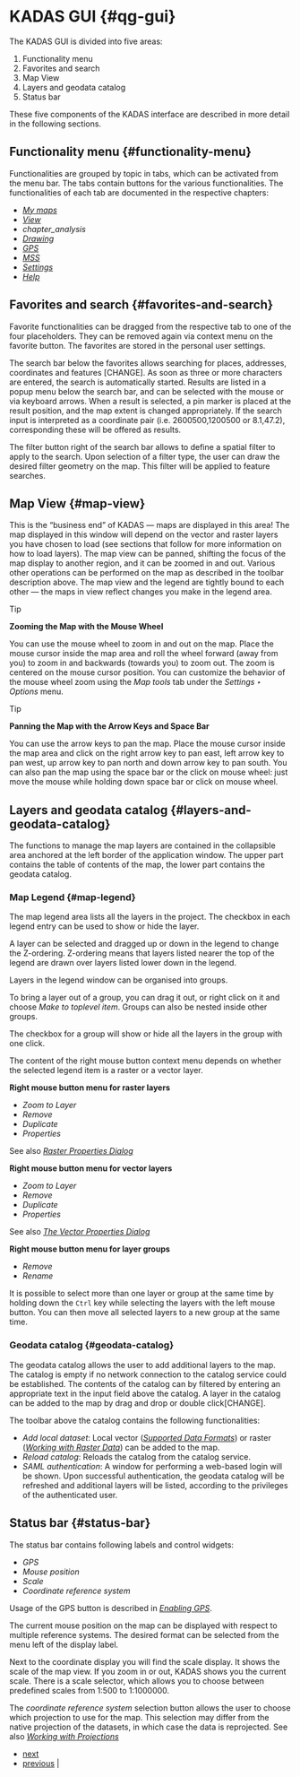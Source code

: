 # KADAS GUI {#qg-gui}

The KADAS GUI is divided into five areas:

1.  Functionality menu
2.  Favorites and search
3.  Map View
4.  Layers and geodata catalog
5.  Status bar

These five components of the KADAS interface are described in more detail in the following sections.

## Functionality menu {#functionality-menu}

Functionalities are grouped by topic in tabs, which can be activated from the menu bar. The tabs contain buttons for the various functionalities. The functionalities of each tab are documented in the respective chapters:

-   <a href="../ribbons/my_maps.html#chapter-my-maps" class="reference internal"><em>My maps</em></a>
-   <a href="../ribbons/view.html#chapter-view" class="reference internal"><em>View</em></a>
-   *chapter\_analysis*
-   <a href="../ribbons/draw.html#chapter-draw" class="reference internal"><em>Drawing</em></a>
-   <a href="../ribbons/gps.html#chapter-gps" class="reference internal"><em>GPS</em></a>
-   <a href="../ribbons/mss.html#chapter-mss" class="reference internal"><em>MSS</em></a>
-   <a href="../ribbons/settings.html#chapter-settings" class="reference internal"><em>Settings</em></a>
-   <a href="../ribbons/help.html#chapter-help" class="reference internal"><em>Help</em></a>

## Favorites and search {#favorites-and-search}

Favorite functionalities can be dragged from the respective tab to one of the four placeholders. They can be removed again via context menu on the favorite button. The favorites are stored in the personal user settings.

The search bar below the favorites allows searching for places, addresses, coordinates and features \[CHANGE\]. As soon as three or more characters are entered, the search is automatically started. Results are listed in a popup menu below the search bar, and can be selected with the mouse or via keyboard arrows. When a result is selected, a pin marker is placed at the result position, and the map extent is changed appropriately. If the search input is interpreted as a coordinate pair (i.e. 2600500,1200500 or 8.1,47.2), corresponding these will be offered as results.

The filter button right of the search bar allows to define a spatial filter to apply to the search. Upon selection of a filter type, the user can draw the desired filter geometry on the map. This filter will be applied to feature searches.

## Map View {#map-view}

This is the “business end” of KADAS — maps are displayed in this area! The map displayed in this window will depend on the vector and raster layers you have chosen to load (see sections that follow for more information on how to load layers). The map view can be panned, shifting the focus of the map display to another region, and it can be zoomed in and out. Various other operations can be performed on the map as described in the toolbar description above. The map view and the legend are tightly bound to each other — the maps in view reflect changes you make in the legend area.

Tip

**Zooming the Map with the Mouse Wheel**

You can use the mouse wheel to zoom in and out on the map. Place the mouse cursor inside the map area and roll the wheel forward (away from you) to zoom in and backwards (towards you) to zoom out. The zoom is centered on the mouse cursor position. You can customize the behavior of the mouse wheel zoom using the *Map tools* tab under the *Settings ‣ Options* menu.

Tip

**Panning the Map with the Arrow Keys and Space Bar**

You can use the arrow keys to pan the map. Place the mouse cursor inside the map area and click on the right arrow key to pan east, left arrow key to pan west, up arrow key to pan north and down arrow key to pan south. You can also pan the map using the space bar or the click on mouse wheel: just move the mouse while holding down space bar or click on mouse wheel.

## Layers and geodata catalog {#layers-and-geodata-catalog}

The functions to manage the map layers are contained in the collapsible area anchored at the left border of the application window. The upper part contains the table of contents of the map, the lower part contains the geodata catalog.


### Map Legend {#map-legend}

The map legend area lists all the layers in the project. The checkbox in each legend entry can be used to show or hide the layer.

A layer can be selected and dragged up or down in the legend to change the Z-ordering. Z-ordering means that layers listed nearer the top of the legend are drawn over layers listed lower down in the legend.

Layers in the legend window can be organised into groups.

To bring a layer out of a group, you can drag it out, or right click on it and choose *Make to toplevel item*. Groups can also be nested inside other groups.

The checkbox for a group will show or hide all the layers in the group with one click.

The content of the right mouse button context menu depends on whether the selected legend item is a raster or a vector layer.

**Right mouse button menu for raster layers**

-   *Zoom to Layer*
-   *Remove*
-   *Duplicate*
-   *Properties*

See also <a href="../working_with_raster/raster_properties.html#label-raster-properties" class="reference internal"><em>Raster Properties Dialog</em></a>

**Right mouse button menu for vector layers**

-   *Zoom to Layer*
-   *Remove*
-   *Duplicate*
-   *Properties*

See also <a href="../working_with_vector/vector_properties.html#vector-properties-dialog" class="reference internal"><em>The Vector Properties Dialog</em></a>

**Right mouse button menu for layer groups**

-   *Remove*
-   *Rename*

It is possible to select more than one layer or group at the same time by holding down the `Ctrl` key while selecting the layers with the left mouse button. You can then move all selected layers to a new group at the same time.

### Geodata catalog {#geodata-catalog}

The geodata catalog allows the user to add additional layers to the map. The catalog is empty if no network connection to the catalog service could be established. The contents of the catalog can by filtered by entering an appropriate text in the input field above the catalog. A layer in the catalog can be added to the map by drag and drop or double click\[CHANGE\].

The toolbar above the catalog contains the following functionalities:

-   *Add local dataset*: Local vector (<a href="../working_with_vector/supported_data.html#vector-data-formats" class="reference internal"><em>Supported Data Formats</em></a>) or raster (<a href="../working_with_raster/supported_data.html#working-with-raster" class="reference internal"><em>Working with Raster Data</em></a>) can be added to the map.
-   *Reload catalog*: Reloads the catalog from the catalog service.
-   *SAML authentication*: A window for performing a web-based login will be shown. Upon successful authentication, the geodata catalog will be refreshed and additional layers will be listed, according to the privileges of the authenticated user.


## Status bar {#status-bar}

The status bar contains following labels and control widgets:

-   *GPS*
-   *Mouse position*
-   *Scale*
-   *Coordinate reference system*

Usage of the GPS button is described in <a href="../ribbons/gps.html#gps-status" class="reference internal"><em>Enabling GPS</em></a>.

The current mouse position on the map can be displayed with respect to multiple reference systems. The desired format can be selected from the menu left of the display label.

Next to the coordinate display you will find the scale display. It shows the scale of the map view. If you zoom in or out, KADAS shows you the current scale. There is a scale selector, which allows you to choose between predefined scales from 1:500 to 1:1000000.

The *coordinate reference system* selection button allows the user to choose which projection to use for the map. This selection may differ from the native projection of the datasets, in which case the data is reprojected. See also <a href="../working_with_projections/working_with_projections.html#label-projections" class="reference internal"><em>Working with Projections</em></a>

-   [next](../ribbons/my_maps.html "My maps")
-   [previous](../preamble/conventions.html "Conventions") |




